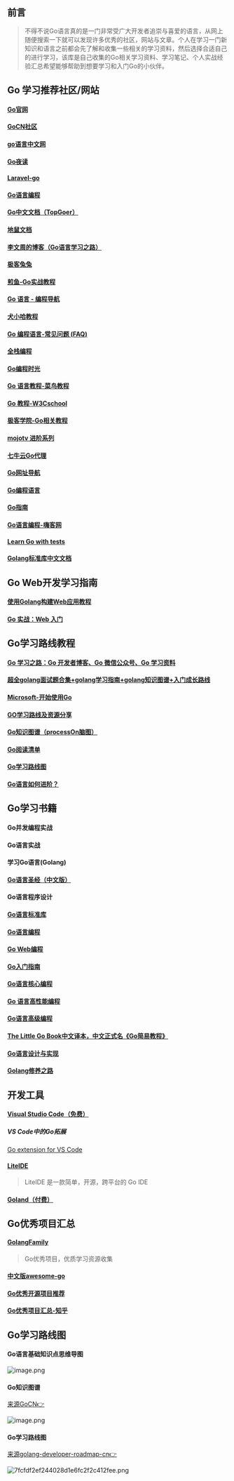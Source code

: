 

## 前言
> 不得不说Go语言真的是一门非常受广大开发者追崇与喜爱的语言，从网上随便搜索一下就可以发现许多优秀的社区，网站与文章。个人在学习一门新知识和语言之前都会先了解和收集一些相关的学习资料，然后选择合适自己的进行学习，该库是自己收集的Go相关学习资料、学习笔记、个人实战经验汇总希望能够帮助到想要学习和入门Go的小伙伴。

## Go 学习推荐社区/网站
#### [Go官网](https://golang.google.cn/)
#### [GoCN社区](https://gocn.vip/)
#### [go语言中文网](https://studygolang.com/)
#### [Go夜读](https://talkgo.org/)
#### [Laravel-go](https://learnku.com/go)
#### [Go语言编程](https://gobea.cn/)
#### [Go中文文档（TopGoer）](http://www.topgoer.com/)
#### [地鼠文档](http://topgoer.cn/)
#### [李文周的博客（Go语言学习之路）](https://www.liwenzhou.com/posts/Go/go_menu/)
#### [极客兔兔](https://geektutu.com/)
#### [煎鱼-Go实战教程](https://eddycjy.com/)
#### [Go 语言 - 编程导航](https://www.code-nav.cn/resources/golang)
#### [犬小哈教程](https://www.quanxiaoha.com/)
#### [Go 编程语言-常见问题 (FAQ)](https://golang.org/doc/faq)
#### [全栈编程](https://www.luboke.com/)
#### [Go编程时光](https://golang.iswbm.com/index.html)
#### [Go 语言教程-菜鸟教程](https://www.runoob.com/go/go-tutorial.html)
#### [Go 教程-W3Cschool](https://www.w3cschool.cn/go/)
#### [极客学院-Go相关教程](https://wiki.jikexueyuan.com/list/go/)
#### [mojotv 进阶系列](https://mojotv.cn/404#Golang)
#### [七牛云Go代理](https://goproxy.cn/?fr=topgoer)
#### [Go网址导航](https://hao.studygolang.com/)
#### [Go编程语言](https://go-zh.org/doc/)
#### [Go指南](https://tour.go-zh.org/list)
#### [Go语言编程-嗨客网](https://haicoder.net/golang/golang-tutorial.html)
#### [Learn Go with tests](https://studygolang.gitbook.io/learn-go-with-tests/)
#### [Golang标准库中文文档](http://www.golang.ltd/)

## Go Web开发学习指南
#### [使用Golang构建Web应用教程](https://github.com/astaxie/build-web-application-with-golang/blob/master/zh/preface.md)
#### [Go 实战：Web 入门](https://learnku.com/courses/go-basic/1.15) 


## Go学习路线教程
#### [Go 学习之路：Go 开发者博客、Go 微信公众号、Go 学习资料](https://github.com/talkgo/read)
#### [超全golang面试题合集+golang学习指南+golang知识图谱+入门成长路线](https://github.com/xiaobaiTech/golangFamily)
#### [Microsoft-开始使用Go](https://docs.microsoft.com/zh-cn/learn/paths/go-first-steps/)
#### [GO学习路线及资源分享](https://learnku.com/articles/55726)
#### [Go知识图谱（processOn脑图）](https://www.processon.com/view/link/5a9ba4c8e4b0a9d22eb3bdf0#map)
#### [Go阅读清单](https://github.com/qichengzx/gopher-reading-list-zh_CN)
#### [Go学习路线图](http://www.topgoer.com/开源/go学习线路图.html#路线图)
#### [Go语言如何进阶？](https://www.zhihu.com/question/399923003/answer/2262100997)


## Go学习书籍
#### Go并发编程实战 
#### Go语言实战 
#### 学习Go语言(Golang) 
#### [Go语言圣经（中文版）](https://books.studygolang.com/gopl-zh/) 
#### Go语言程序设计 
#### [Go语言标准库](https://books.studygolang.com/The-Golang-Standard-Library-by-Example/)
#### [Go语言编程](https://www.bookstack.cn/read/the-way-to-go_ZH_CN/eBook-directory.md)
#### [Go Web编程 ](https://gobea.cn/ebook/detail/ZyrG3Rr8.html)
#### [Go入门指南](https://www.bookstack.cn/books/the-way-to-go_ZH_CN)
#### [Go语言核心编程](https://book.douban.com/subject/30351288/)
#### [Go 语言高性能编程](https://geektutu.com/post/high-performance-go.html)
#### [Go语言高级编程](https://chai2010.gitbooks.io/advanced-go-programming-book/content/)
#### [The Little Go Book中文译本，中文正式名《Go简易教程》](https://github.com/songleo/the-little-go-book_ZH_CN)
#### [Go语言设计与实现](https://draveness.me/golang/)
#### [Golang修养之路](https://www.kancloud.cn/aceld/golang)


## 开发工具
#### [Visual Studio Code（免费）](https://code.visualstudio.com/Download)
##### VS Code中的Go拓展
[Go extension for VS Code](https://github.com/GolangFamily/vscode-go)

#### [LiteIDE](http://liteide.org/cn/)
> LiteIDE 是一款简单，开源，跨平台的 Go IDE

#### [Goland（付费）](https://www.jetbrains.com/go/download/#section=windows)


## Go优秀项目汇总
#### [GolangFamily](https://github.com/GolangFamily)

> Go优秀项目，优质学习资源收集

#### [中文版awesome-go](https://github.com/GolangFamily/golang-open-source-projects)

#### [Go优秀开源项目推荐](https://www.cnblogs.com/Can-daydayup/p/15178348.html)
#### [Go优秀项目汇总-知乎](https://www.zhihu.com/question/48821269/answer/2049760553)

## Go学习路线图
#### Go语言基础知识点思维导图

![image.png](images/1638972688259-e349975f-7af6-4c18-8a71-e00b1523b50e.png)

#### Go知识图谱

[来源GoCN👉](https://www.processon.com/view/link/5a9ba4c8e4b0a9d22eb3bdf0#map)

![image.png](images/1638974390394-e8c07035-7336-408c-84bb-a6bc1bf114f8.png)

#### Go学习路线图

[来源golang-developer-roadmap-cn👉](https://github.com/Quorafind/golang-developer-roadmap-cn)

![7fcfdf2ef244028d1e6fc2f2c412fee.png](images/1625574649583-2407e6c9-68f5-41bb-ab32-e07c220956b0.png)

